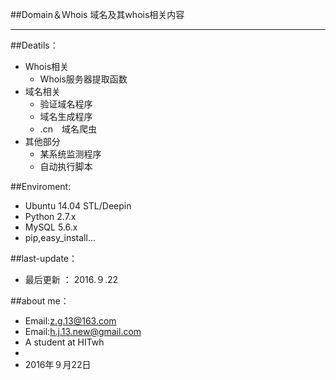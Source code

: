 ##Domain＆Ｗhois
域名及其whois相关内容

--------

##Deatils：

* Whois相关 　　
  * Whois服务器提取函数
* 域名相关
  * 验证域名程序
  * 域名生成程序
  * .cn　域名爬虫
* 其他部分
  * 某系统监测程序
  * 自动执行脚本

##Enviroment:

* Ubuntu 14.04 STL/Deepin
* Python 2.7.x
* MySQL 5.6.x
* pip,easy_install...

##last-update：

* 最后更新 ： 2016.９.22

##about me：

* Email:z.g.13@163.com 
* Email:h.j.13.new@gmail.com   
* A student at HITwh    
*     
* 2016年９月22日
